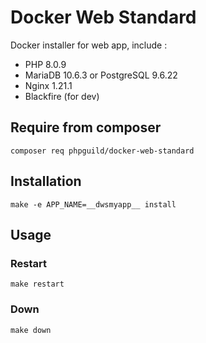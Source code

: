 # Docker Web Standard

Docker installer for web app, include :

- PHP 8.0.9
- MariaDB 10.6.3 or PostgreSQL 9.6.22
- Nginx 1.21.1
- Blackfire (for dev)

## Require from composer

    composer req phpguild/docker-web-standard

## Installation

    make -e APP_NAME=__dwsmyapp__ install

## Usage

### Restart

    make restart

### Down

    make down
